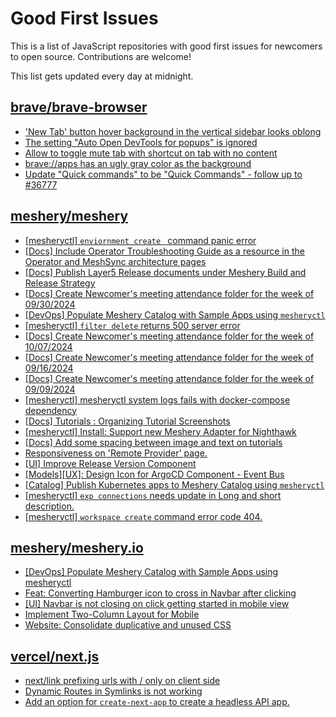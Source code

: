 # Good First Issues

This is a list of JavaScript repositories with good first issues for newcomers to open source. Contributions are welcome!

This list gets updated every day at midnight.

## [brave/brave-browser](https://github.com/brave/brave-browser)

- ['New Tab' button hover background in the vertical sidebar looks oblong](https://github.com/brave/brave-browser/issues/40323)
- [The setting "Auto Open DevTools for popups" is ignored](https://github.com/brave/brave-browser/issues/39597)
- [Allow to toggle mute tab with shortcut on tab with no content](https://github.com/brave/brave-browser/issues/40016)
- [brave://apps has an ugly gray color as the background](https://github.com/brave/brave-browser/issues/25736)
- [Update "Quick commands" to be "Quick Commands" - follow up to #36777](https://github.com/brave/brave-browser/issues/36845)

## [meshery/meshery](https://github.com/meshery/meshery)

- [[mesheryctl] `enviornment create ` command panic error](https://github.com/meshery/meshery/issues/11314)
- [[Docs] Include Operator Troubleshooting Guide as a resource in the Operator and MeshSync architecture pages](https://github.com/meshery/meshery/issues/11430)
- [[Docs] Publish Layer5 Release documents under Meshery Build and Release Strategy](https://github.com/meshery/meshery/issues/12021)
- [[Docs] Create Newcomer's meeting attendance folder for the week of 09/30/2024](https://github.com/meshery/meshery/issues/12011)
- [[DevOps] Populate Meshery Catalog with Sample Apps using `mesheryctl`](https://github.com/meshery/meshery/issues/10458)
- [[mesheryctl] `filter delete` returns 500 server error](https://github.com/meshery/meshery/issues/11318)
- [[Docs] Create Newcomer's meeting attendance folder for the week of 10/07/2024](https://github.com/meshery/meshery/issues/12012)
- [[Docs] Create Newcomer's meeting attendance folder for the week of 09/16/2024](https://github.com/meshery/meshery/issues/12009)
- [[Docs] Create Newcomer's meeting attendance folder for the week of 09/09/2024](https://github.com/meshery/meshery/issues/11929)
- [[mesheryctl] mesheryctl system logs fails with docker-compose dependency](https://github.com/meshery/meshery/issues/10777)
- [[Docs] Tutorials : Organizing Tutorial Screenshots](https://github.com/meshery/meshery/issues/11805)
- [[mesheryctl] Install: Support new Meshery Adapter for Nighthawk](https://github.com/meshery/meshery/issues/10371)
- [[Docs] Add some spacing between image and text on tutorials](https://github.com/meshery/meshery/issues/11783)
- [Responsiveness on 'Remote Provider' page.](https://github.com/meshery/meshery/issues/10743)
- [[UI] Improve Release Version Component](https://github.com/meshery/meshery/issues/9569)
- [[Models][UX]: Design Icon for ArgoCD Component - Event Bus](https://github.com/meshery/meshery/issues/10297)
- [[Catalog] Publish Kubernetes apps to Meshery Catalog using `mesheryctl`](https://github.com/meshery/meshery/issues/10444)
- [[mesheryctl] `exp connections` needs update in Long and short description.](https://github.com/meshery/meshery/issues/11311)
- [[mesheryctl] `workspace create` command error code 404.](https://github.com/meshery/meshery/issues/11312)

## [meshery/meshery.io](https://github.com/meshery/meshery.io)

- [[DevOps] Populate Meshery Catalog with Sample Apps using mesheryctl](https://github.com/meshery/meshery.io/issues/1650)
- [Feat: Converting Hamburger icon to cross in Navbar after clicking](https://github.com/meshery/meshery.io/issues/1894)
- [[UI] Navbar is not closing on click getting started in mobile view](https://github.com/meshery/meshery.io/issues/1888)
- [Implement Two-Column Layout for Mobile](https://github.com/meshery/meshery.io/issues/1827)
- [Website: Consolidate duplicative and unused CSS](https://github.com/meshery/meshery.io/issues/896)

## [vercel/next.js](https://github.com/vercel/next.js)

- [next/link prefixing urls with / only on client side](https://github.com/vercel/next.js/issues/19922)
- [Dynamic Routes in Symlinks is not working](https://github.com/vercel/next.js/issues/16660)
- [Add an option for `create-next-app` to create a headless API app.](https://github.com/vercel/next.js/issues/68118)

